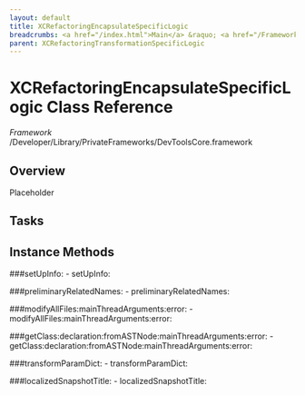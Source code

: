 ```yaml
---
layout: default
title: XCRefactoringEncapsulateSpecificLogic
breadcrumbs: <a href="/index.html">Main</a> &raquo; <a href="/Frameworks.html">Framework</a> &raquo; <a href="/Frameworks/DevToolsCore.html">DevToolsCore</a> &raquo; XCRefactoringEncapsulateSpecificLogic
parent: XCRefactoringTransformationSpecificLogic 
---
```

# XCRefactoringEncapsulateSpecificLogic Class Reference

*Framework* /Developer/Library/PrivateFrameworks/DevToolsCore.framework

## Overview

Placeholder

## Tasks

## Instance Methods

<a name="-setUpInfo:"></a>
###setUpInfo:
    - setUpInfo:

<a name="-preliminaryRelatedNames:"></a>
###preliminaryRelatedNames:
    - preliminaryRelatedNames:

<a name="-modifyAllFiles:mainThreadArguments:error:"></a>
###modifyAllFiles:mainThreadArguments:error:
    - modifyAllFiles:mainThreadArguments:error:

<a name="-getClass:declaration:fromASTNode:mainThreadArguments:error:"></a>
###getClass:declaration:fromASTNode:mainThreadArguments:error:
    - getClass:declaration:fromASTNode:mainThreadArguments:error:

<a name="-transformParamDict:"></a>
###transformParamDict:
    - transformParamDict:

<a name="-localizedSnapshotTitle:"></a>
###localizedSnapshotTitle:
    - localizedSnapshotTitle:

